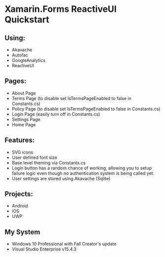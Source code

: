 # Xamarin.Forms ReactiveUI Quickstart

## Using:
* Akavache
* Autofac
* GoogleAnalytics
* ReactiveUI

## Pages:
* About Page 
* Terms Page (to disable set IsTermsPageEnabled to false  in Constants.cs)
* Policy Page (to disable set IsTermsPageEnabled to false  in Constants.cs)
* Login Page (easily turn off in Constants.cs)
* Settings Page
* Home Page

## Features:
* SVG icons
* User defined font size
* Base level theming via Constants.cs
* Login button has a random chance of working, allowing you to setup failure logic even though no authentication system is being called yet.
* User settings are stored using Akavache (Sqlite)

## Projects:
* Android
* iOS
* UWP

## My System
* Windows 10 Professional with Fall Creator's update
* Visual Studio Enterprise v15.4.3